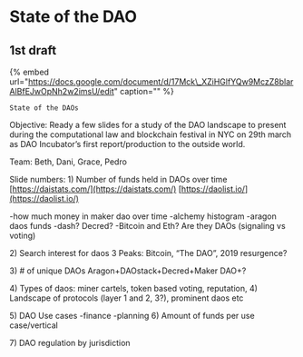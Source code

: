 # State of the DAO

## 1st draft

{% embed url="https://docs.google.com/document/d/17Mck\_XZiHGlfYQw9MczZ8blarAlBfEJwOpNh2w2imsU/edit" caption="" %}

```text
State of the DAOs
```

Objective: Ready a few slides for a study of the DAO landscape to present during the computational law and blockchain festival in NYC on 29th march as DAO Incubator’s first report/production to the outside world.

Team: Beth, Dani, Grace, Pedro

Slide numbers: 1\) Number of funds held in DAOs over time [https://daistats.com/](https://daistats.com/) [https://daolist.io/](https://daolist.io/)

-how much money in maker dao over time -alchemy histogram -aragon daos funds -dash? Decred? -Bitcoin and Eth? Are they DAOs \(signaling vs voting\)

2\) Search interest for daos 3 Peaks: Bitcoin, “The DAO”, 2019 resurgence?

3\) \# of unique DAOs Aragon+DAOstack+Decred+Maker DAO+?

4\) Types of daos: miner cartels, token based voting, reputation, 4\) Landscape of protocols \(layer 1 and 2, 3?\), prominent daos etc

5\) DAO Use cases -finance -planning 6\) Amount of funds per use case/vertical

7\) DAO regulation by jurisdiction

